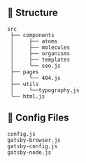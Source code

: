 
## :open_file_folder: Structure

```
src
 ├── components
 │     ├── atoms
 │     ├── molecules
 │     ├── organisms
 │     ├── templates
 │     └── seo.js
 ├── pages
 │     └── 404.js
 ├── utils
 │     └──typography.js
 └── html.js
```

## :wrench: Config Files

```
config.js
gatsby-browser.js
gatsby-config.js
gatsby-node.js
```

